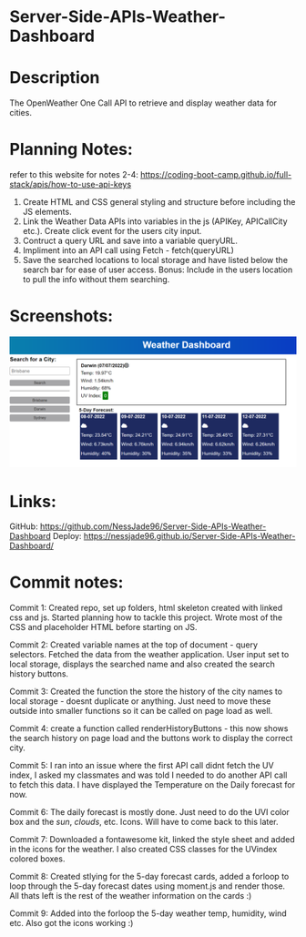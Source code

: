 # Server-Side-APIs-Weather-Dashboard

# Description

The OpenWeather One Call API to retrieve and display weather data for cities.

# Planning Notes:

refer to this website for notes 2-4: https://coding-boot-camp.github.io/full-stack/apis/how-to-use-api-keys

1.  Create HTML and CSS general styling and structure before including the JS elements.
2.  Link the Weather Data APIs into variables in the js (APIKey, APICallCity etc.). Create click event for the users city input.
3.  Contruct a query URL and save into a variable queryURL.
4.  Impliment into an API call using Fetch - fetch(queryURL)
5.  Save the searched locations to local storage and have listed below the search bar for ease of user access.
    Bonus: Include in the users location to pull the info without them searching.

# Screenshots:

![Finished product](./assets/images/FinalProduct.PNG)

# Links:

GitHub: https://github.com/NessJade96/Server-Side-APIs-Weather-Dashboard
Deploy: https://nessjade96.github.io/Server-Side-APIs-Weather-Dashboard/

# Commit notes:

Commit 1:
Created repo, set up folders, html skeleton created with linked css and js. Started planning how to tackle this project. Wrote most of the CSS and placeholder HTML before starting on JS.

Commit 2:
Created variable names at the top of document - query selectors. Fetched the data from the weather application. User input set to local storage, displays the searched name and also created the search history buttons.

Commit 3:
Created the function the store the history of the city names to local storage - doesnt duplicate or anything. Just need to move these outside into smaller functions so it can be called on page load as well.

Commit 4:
create a function called renderHistoryButtons - this now shows the search history on page load and the buttons work to display the correct city.

Commit 5:
I ran into an issue where the first API call didnt fetch the UV index, I asked my classmates and was told I needed to do another API call to fetch this data. I have displayed the Temperature on the Daily forecast for now.

Commit 6:
The daily forecast is mostly done. Just need to do the UVI color box and the _sun_, _clouds_, etc. Icons. Will have to come back to this later.

Commit 7:
Downloaded a fontawesome kit, linked the style sheet and added in the icons for the weather. I also created CSS classes for the UVindex colored boxes.

Commit 8:
Created stlying for the 5-day forecast cards, added a forloop to loop through the 5-day forecast dates using moment.js and render those. All thats left is the rest of the weather information on the cards :)

Commit 9:
Added into the forloop the 5-day weather temp, humidity, wind etc. Also got the icons working :)
